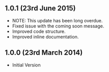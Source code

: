 ## 1.0.1 (23rd June 2015)
* NOTE: This update has been long overdue.
* Fixed issue with the coming soon message.
* Improved code structure.
* Improved inline documentation.

## 1.0.0 (23rd March 2014)

* Initial Version
